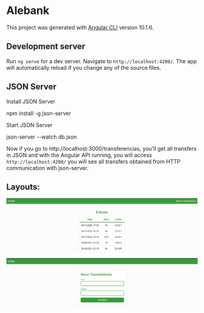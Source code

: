 # Alebank

This project was generated with [Angular CLI](https://github.com/angular/angular-cli) version 10.1.6.

## Development server

Run `ng serve` for a dev server. Navigate to `http://localhost:4200/`. The app will automatically reload if you change any of the source files.

## JSON Server

Install JSON Server

npm install -g json-server

Start JSON Server

json-server --watch db.json

Now if you go to http://localhost:3000/transferencias, you'll get all transfers in JSON and with the Angular API running, you will access `http://localhost:4200/` you will see all transfers obtained from HTTP communication with json-server. 

## Layouts:

![alt text](https://github.com/juniorjose1/alebank/blob/master/src/assets/extrato.png)

![alt text](https://github.com/juniorjose1/alebank/blob/master/src/assets/nova-transferencia.png)


